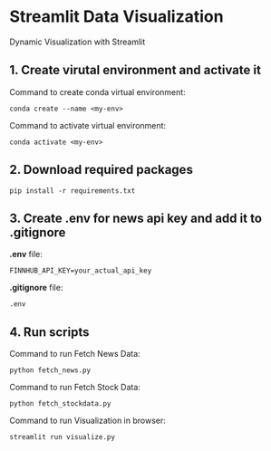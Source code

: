 # Streamlit Data Visualization

Dynamic Visualization with Streamlit

## 1. Create virutal environment and activate it
Command to create conda virtual environment:
```
conda create --name <my-env>
```
Command to activate virtual environment:
```
conda activate <my-env>
```
## 2. Download required packages
```
pip install -r requirements.txt
```
## 3. Create .env for news api key and add it to .gitignore 
**.env** file:
```
FINNHUB_API_KEY=your_actual_api_key
```
**.gitignore** file:
```
.env
```

## 4. Run scripts
Command to run Fetch News Data:
```
python fetch_news.py
```

Command to run Fetch Stock Data:
```
python fetch_stockdata.py
```

Command to run Visualization in browser:
```
streamlit run visualize.py
```
